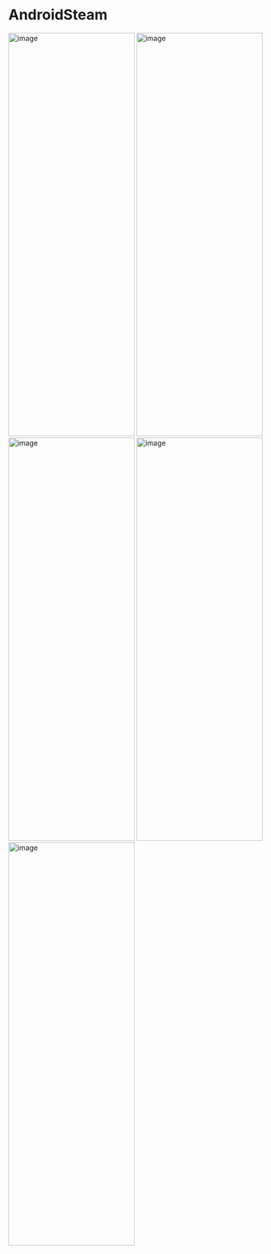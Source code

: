 # AndroidSteam
<img width="250" height="800" alt="image" src="https://github.com/user-attachments/assets/4fc83e9f-ab12-4210-9808-79e76cd4a0fa" />
<img width="250" height="800" alt="image" src="https://github.com/user-attachments/assets/68b8ee50-fd5c-48f1-ba49-1ba791ce855f" />
<img width="250" height="800" alt="image" src="https://github.com/user-attachments/assets/5330cd13-f61f-41d6-8a91-e70d16d13cc8" />
<img width="250" height="800" alt="image" src="https://github.com/user-attachments/assets/3d2de107-46b6-4697-a0a4-f997b109cf78" />
<img width="250" height="800" alt="image" src="https://github.com/user-attachments/assets/866234ff-10f4-456d-8c58-ae93e1b03ca7" />

